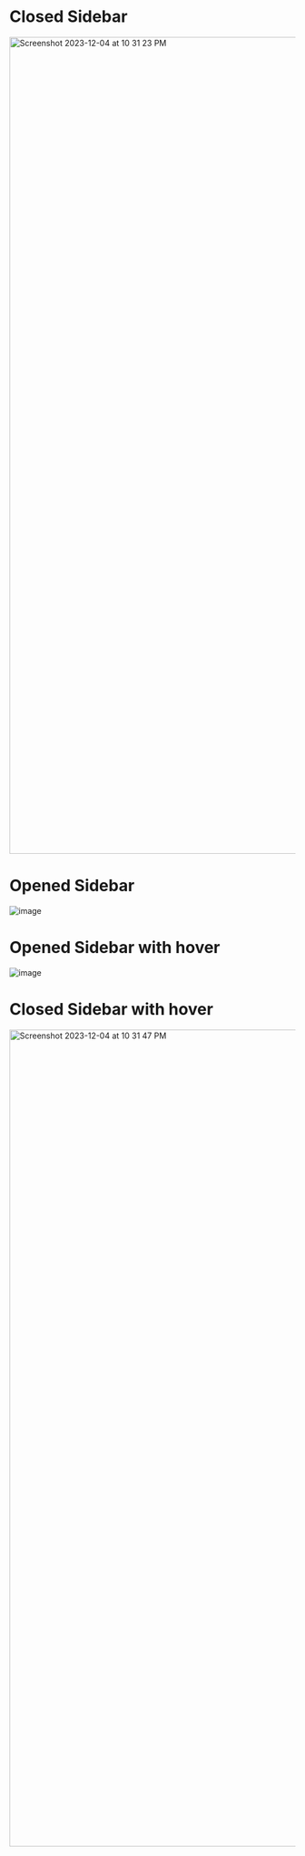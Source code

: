 # Closed Sidebar

<img width="1440" alt="Screenshot 2023-12-04 at 10 31 23 PM" src="https://github.com/astiksarathe/sidebar/assets/92151027/c1eff2e6-6148-426d-b214-d7c4512f00a0">

# Opened Sidebar

![image](https://github.com/astiksarathe/sidebar/assets/92151027/976e4343-6de3-437f-aad7-fc8b0944e73d)

# Opened Sidebar with hover

![image](https://github.com/astiksarathe/sidebar/assets/92151027/c636e833-6f42-4e07-8c77-685d3eecfc8d)

# Closed Sidebar with hover

<img width="1440" alt="Screenshot 2023-12-04 at 10 31 47 PM" src="https://github.com/astiksarathe/sidebar/assets/92151027/012ea5ef-805a-4c6f-8ee9-edb1f81f6ee9">



